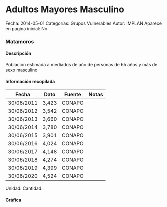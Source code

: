 Adultos Mayores Masculino
=====

Fecha: 2014-05-01
Categorías: Grupos Vulnerables
Autor: IMPLAN
Aparece en pagina inicial: No

### Matamoros

#### Descripción

Población estimada a mediados de año de personas de 65 años y más de sexo masculino

<!-- break -->

#### Información recopilada

<table class="table table-hover table-bordered matriz">
  <thead>
    <tr><th>Fecha</th><th>Dato</th><th>Fuente</th><th>Notas</th></tr>
  </thead>
  <tbody>
    <tr><td class="centrado">30/06/2011</td><td class="derecha">3,423</td><td>CONAPO</td><td></td></tr>
    <tr><td class="centrado">30/06/2012</td><td class="derecha">3,542</td><td>CONAPO</td><td></td></tr>
    <tr><td class="centrado">30/06/2013</td><td class="derecha">3,660</td><td>CONAPO</td><td></td></tr>
    <tr><td class="centrado">30/06/2014</td><td class="derecha">3,780</td><td>CONAPO</td><td></td></tr>
    <tr><td class="centrado">30/06/2015</td><td class="derecha">3,901</td><td>CONAPO</td><td></td></tr>
    <tr><td class="centrado">30/06/2016</td><td class="derecha">4,024</td><td>CONAPO</td><td></td></tr>
    <tr><td class="centrado">30/06/2017</td><td class="derecha">4,148</td><td>CONAPO</td><td></td></tr>
    <tr><td class="centrado">30/06/2018</td><td class="derecha">4,274</td><td>CONAPO</td><td></td></tr>
    <tr><td class="centrado">30/06/2019</td><td class="derecha">4,399</td><td>CONAPO</td><td></td></tr>
    <tr><td class="centrado">30/06/2020</td><td class="derecha">4,524</td><td>CONAPO</td><td></td></tr>
  </tbody>
</table>

Unidad: Cantidad.

#### Gráfica

<div id="Morrisfpicpwdj" class="grafica"></div>
  <script>
  new Morris.Line({
    element: 'Morrisfpicpwdj',
    data: [
      { fecha: '2011-06-30', dato: 3423 },
      { fecha: '2012-06-30', dato: 3542 },
      { fecha: '2013-06-30', dato: 3660 },
      { fecha: '2014-06-30', dato: 3780 },
      { fecha: '2015-06-30', dato: 3901 },
      { fecha: '2016-06-30', dato: 4024 },
      { fecha: '2017-06-30', dato: 4148 },
      { fecha: '2018-06-30', dato: 4274 },
      { fecha: '2019-06-30', dato: 4399 },
      { fecha: '2020-06-30', dato: 4524 }
    ],
    xkey: 'fecha',
    ykeys: ['dato'],
    labels: ['Dato'],
    lineColors: ['#FF5B02'],
    xLabelFormat: function(d) {
      return d.getDate()+'/'+(d.getMonth()+1)+'/'+d.getFullYear();
    },
    dateFormat: function (ts) {
      var d = new Date(ts);
      return d.getDate() + '/' + (d.getMonth() + 1) + '/' + d.getFullYear();
    }
  });
  </script>

